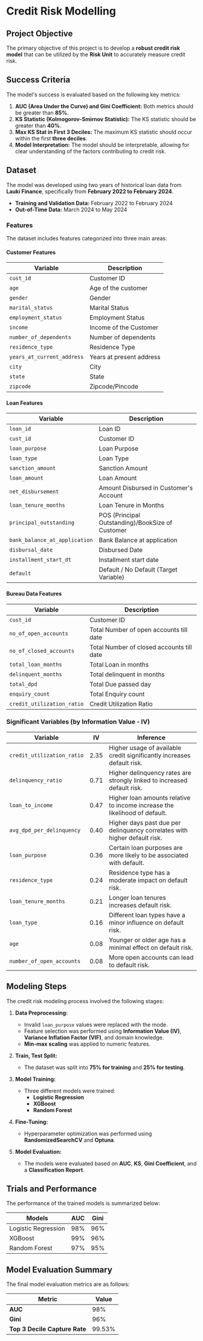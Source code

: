 # Credit Risk Modelling

## Project Objective

The primary objective of this project is to develop a **robust credit risk model** that can be utilized by the **Risk Unit** to accurately measure credit risk.

## Success Criteria

The model's success is evaluated based on the following key metrics:

1. **AUC (Area Under the Curve) and Gini Coefficient:** Both metrics should be greater than **85%**.
2. **KS Statistic (Kolmogorov-Smirnov Statistic):** The KS statistic should be greater than **40%**.
3. **Max KS Stat in First 3 Deciles:** The maximum KS statistic should occur within the first **three deciles**.
4. **Model Interpretation:** The model should be interpretable, allowing for clear understanding of the factors contributing to credit risk.

## Dataset

The model was developed using two years of historical loan data from **Lauki Finance**, specifically from **February 2022 to February 2024**.

* **Training and Validation Data:** February 2022 to February 2024
* **Out-of-Time Data:** March 2024 to May 2024

### Features

The dataset includes features categorized into three main areas:

#### Customer Features

| Variable | Description |
| -------- | ----------- |
| `cust_id` | Customer ID |
| `age` | Age of the customer |
| `gender` | Gender |
| `marital_status` | Marital Status |
| `employment_status` | Employment Status |
| `income` | Income of the Customer |
| `number_of_dependents` | Number of dependents |
| `residence_type` | Residence Type |
| `years_at_current_address` | Years at present address |
| `city` | City |
| `state` | State |
| `zipcode` | Zipcode/Pincode |

#### Loan Features

| Variable | Description |
| -------- | ----------- |
| `loan_id` | Loan ID |
| `cust_id` | Customer ID |
| `loan_purpose` | Loan Purpose |
| `loan_type` | Loan Type |
| `sanction_amount` | Sanction Amount |
| `loan_amount` | Loan Amount |
| `net_disbursement` | Amount Disbursed in Customer's Account |
| `loan_tenure_months` | Loan Tenure in Months |
| `principal_outstanding` | POS (Principal Outstanding)/BookSize of Customer |
| `bank_balance_at_application` | Bank Balance at application |
| `disbursal_date` | Disbursed Date |
| `installment_start_dt` | Installment start date |
| `default` | Default / No Default (Target Variable) |

#### Bureau Data Features

| Variable | Description |
| -------- | ----------- |
| `cust_id` | Customer ID |
| `no_of_open_accounts` | Total Number of open accounts till date |
| `no_of_closed_accounts` | Total Number of closed accounts till date |
| `total_loan_months` | Total Loan in months |
| `delinquent_months` | Total delinquent in months |
| `total_dpd` | Total Due passed day |
| `enquiry_count` | Total Enquiry count |
| `credit_utilization_ratio` | Credit Utilization Ratio |

### Significant Variables (by Information Value - IV)

| Variable | IV | Inference |
| -------- | -- | --------- |
| `credit_utilization_ratio` | 2.35 | Higher usage of available credit significantly increases default risk. |
| `delinquency_ratio` | 0.71 | Higher delinquency rates are strongly linked to increased default risk. |
| `loan_to_income` | 0.47 | Higher loan amounts relative to income increase the likelihood of default. |
| `avg_dpd_per_delinquency` | 0.40 | Higher days past due per delinquency correlates with higher default risk. |
| `loan_purpose` | 0.36 | Certain loan purposes are more likely to be associated with default. |
| `residence_type` | 0.24 | Residence type has a moderate impact on default risk. |
| `loan_tenure_months` | 0.21 | Longer loan tenures increases default risk. |
| `loan_type` | 0.16 | Different loan types have a minor influence on default risk. |
| `age` | 0.08 | Younger or older age has a minimal effect on default risk. |
| `number_of_open_accounts` | 0.08 | More open accounts can lead to default risk. |

## Modeling Steps

The credit risk modeling process involved the following stages:

1. **Data Preprocessing:**
    * Invalid `loan_purpose` values were replaced with the mode.
    * Feature selection was performed using **Information Value (IV)**, **Variance Inflation Factor (VIF)**, and domain knowledge.
    * **Min-max scaling** was applied to numeric features.

2. **Train, Test Split:**
    * The dataset was split into **75% for training** and **25% for testing**.

3. **Model Training:**
    * Three different models were trained:
        * **Logistic Regression**
        * **XGBoost**
        * **Random Forest**

4. **Fine-Tuning:**
    * Hyperparameter optimization was performed using **RandomizedSearchCV** and **Optuna**.

5. **Model Evaluation:**
    * The models were evaluated based on **AUC**, **KS**, **Gini Coefficient**, and a **Classification Report**.

## Trials and Performance

The performance of the trained models is summarized below:

| Models | AUC | Gini |
| ------ | --- | ---- |
| Logistic Regression | 98% | 96% |
| XGBoost | 99% | 96% |
| Random Forest | 97% | 95% |

## Model Evaluation Summary

The final model evaluation metrics are as follows:

| Metric | Value |
| ------ | ----- |
| **AUC** | 98% |
| **Gini** | 96% |
| **Top 3 Decile Capture Rate** | 99.53% |
